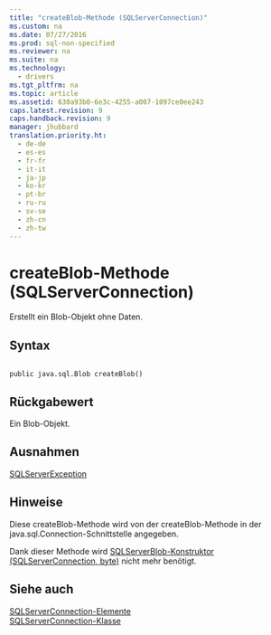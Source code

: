 ```yaml
---
title: "createBlob-Methode (SQLServerConnection)"
ms.custom: na
ms.date: 07/27/2016
ms.prod: sql-non-specified
ms.reviewer: na
ms.suite: na
ms.technology: 
  - drivers
ms.tgt_pltfrm: na
ms.topic: article
ms.assetid: 630a93b0-6e3c-4255-a007-1097ce0ee243
caps.latest.revision: 9
caps.handback.revision: 9
manager: jhubbard
translation.priority.ht: 
  - de-de
  - es-es
  - fr-fr
  - it-it
  - ja-jp
  - ko-kr
  - pt-br
  - ru-ru
  - sv-se
  - zh-cn
  - zh-tw
---
```

# createBlob-Methode (SQLServerConnection)
  Erstellt ein Blob\-Objekt ohne Daten.  
  
## Syntax  
  
```  
  
public java.sql.Blob createBlob()  
```  
  
## Rückgabewert  
 Ein Blob\-Objekt.  
  
## Ausnahmen  
 [SQLServerException](../content/SQLServerException-Class.md)  
  
## Hinweise  
 Diese createBlob\-Methode wird von der createBlob\-Methode in der java.sql.Connection\-Schnittstelle angegeben.  
  
 Dank dieser Methode wird [SQLServerBlob-Konstruktor &#40;SQLServerConnection, byte&#41;](../content/SQLServerBlob-Constructor--SQLServerConnection--byte-.md) nicht mehr benötigt.  
  
## Siehe auch  
 [SQLServerConnection-Elemente](../content/SQLServerConnection-Members.md)   
 [SQLServerConnection-Klasse](../content/SQLServerConnection-Class.md)  
  
  